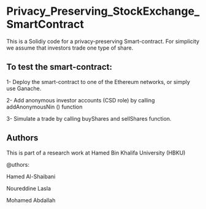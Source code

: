 # Privacy_Preserving_StockExchange_SmartContract
This is a Solidiy code for a privacy-preserving Smart-contract.
For simplicity we assume that investors trade one type of share.

## To test the smart-contract:
1- Deploy the smart-contract to one of the Ethereum networks, or simply use Ganache.

2- Add anonymous investor accounts (CSD role) by calling addAnonymousNin () function

3- Simulate a trade by calling buyShares and sellShares function.

## Authors
This is part of a research work at Hamed Bin Khalifa University (HBKU)

@uthors:

Hamed Al-Shaibani

Noureddine Lasla

Mohamed Abdallah

